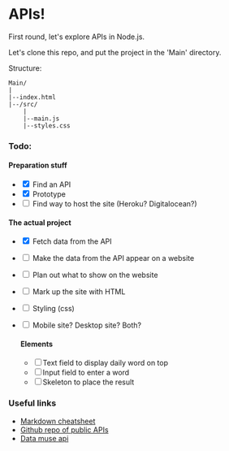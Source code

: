 # APIs!

First round, let's explore APIs in Node.js.

Let's clone this repo, and put the project in the 'Main' directory.

Structure: 

    Main/
    |
    |--index.html
    |--/src/
        |
        |--main.js
        |--styles.css

### Todo: 

#### Preparation stuff 
 - <input type="checkbox" checked /> Find an API
 - <input type="checkbox" checked /> Prototype
 - <input type="checkbox" unchecked /> Find way to host the site (Heroku? Digitalocean?)

#### The actual project
 - <input type="checkbox" checked /> Fetch data from the API
- <input type="checkbox" unchecked /> Make the data from the API appear on a website
- <input type="checkbox" unchecked /> Plan out what to show on the website
- <input type="checkbox" unchecked /> Mark up the site with HTML
- <input type="checkbox" unchecked /> Styling (css)
- <input type="checkbox" unchecked /> Mobile site? Desktop site? Both?

    #### Elements
    - <input type="checkbox" unchecked />Text field to display daily word on top
    - <input type="checkbox" unchecked />Input field to enter a word
    - <input type="checkbox" unchecked />Skeleton to place the result 


 ### Useful links

- [Markdown cheatsheet](https://github.com/adam-p/markdown-here/wiki/Markdown-Cheatsheet)
 - [Github repo of public APIs](https://github.com/public-apis/public-apis)
 - [Data muse api](https://www.datamuse.com/api/)

 